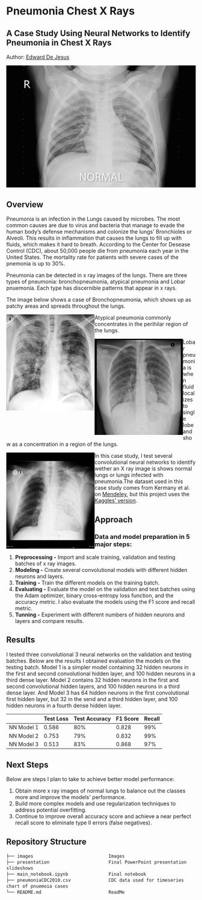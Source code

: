 # Pneumonia Chest X Rays
## A Case Study Using Neural Networks to Identify Pneumonia in Chest X Rays
Author: [Edward De Jesus](https://github.com/edejesus196)

<p><img src="./images/normal-pneumonia-animation.gif" alt="Header"></p>

## Overview
Pneumonia is an infection in the Lungs caused by microbes. The most common causes are due to virus and bacteria that manage to evade the human body’s defense mechanisms and colonize the lungs' Bronchioles or Alveoli. This results in inflammation that causes the lungs to fill up with fluids, which makes it hard to breath. According to the Center for Desease Control (CDC), about 50,000 people die from pneumonia each year in the United States. The mortality rate for patients with severe cases of the pnemonia is up to 30%.

Pneumonia can be detected in x ray images of the lungs. There are three types of pneumonia: bronchopneumonia, atypical pneumonia and Lobar pnuemonia. Each type has discernible patterns that appear in x rays.

The image below shows a case of Bronchopneumonia, which shows up as patchy areas and spreads throughout the lungs.
<p><img src="./images/X-ray_of_bronchopneumonia.png" width="235" height="256" style="float:left"></p>

Atypical pneumonia commonly  concentrates in the perihilar region of the lungs.
<p><img src="./images/Atypical_pneumonia.jpeg" width="235" height="256" style="float:left"></p>

Lobar pneumonia is when fluid localizes to single lobe and show as a concentration in a region of the lungs.
<p><img src="./images/lobar_pneumonia.jpeg" width="235" height="256" style="float:left"></p>


In this case study, I test several convolutional neural networks to identify wether an X ray image is shows normal lungs or lungs infected with pneumonia.The dataset used in this case study comes from Kermany et al. on [Mendeley](https://data.mendeley.com/datasets/rscbjbr9sj/3), but this project uses the [Kaggles’ version](https://www.kaggle.com/paultimothymooney/chest-xray-pneumonia).


## Approach

### Data and model preparation in 5 major steps:

1. **Preprocessing -** Import and scale training, validation and testing batches of x ray images.
2. **Modeling -** Create several convolutional models with different hidden neurons and layers.
3. **Training -** Train the different models on the training batch.
4. **Evaluating -** Evaluate the model on the validation and test batches using the Adam optimizer, binary cross-entropy loss function, and the accuracy metric. I also evaluate the models using the F1 score and recall metric.
5. **Tunning -** Experiment with different numbers of hidden neurons and layers and compare results.

## Results
I tested three convolutional 3 neural networks on the validation and testing batches. Below are the results I obtained evaluation the models on the testing batch. Model 1 is a simpler model containing 32 hidden neurons in the first and second convolutional hidden layer, and 100 hidden neurons in a third dense layer. Model 2 contains 32 hidden neurons in the first and second convolutional hidden layers, and 100 hidden neurons in a third dense layer. And Model 3 has 64 hidden neurons in the first convolutional first hidden layer, but 32 in the send and a third hidden layer, and 100 hidden neurons in a fourth dense hidden layer.

|          |Test Loss|Test Accuracy|F1 Score|Recall|
|:---------|:--------|:------------|:-------|:-----|
|NN Model 1|0.586    |80%          |0.828   |99%   |
|NN Model 2|0.753    |79%          |0.832   |99%   |
|NN Model 3|0.513    |83%          |0.868   |97%   |

## Next Steps

Below are steps I plan to take to achieve better model performance:

1. Obtain more x ray images of normal lungs to balance out the classes more and improve the models' performance.
2. Build more complex models and use regularization techniques to address potential overfitting.
2. Continue to improve overall accuracy score and achieve a near perfect recall score to eliminate type II errors (false negatives).

## Repository Structure
    
    ├── images                            Images
    ├── presentation                      Final PowerPoint presentation slideshows
    ├── main_notebook.ipynb               Final notebook 
    ├── pneumoniaCDC2010.csv              CDC data used for timeseries chart of pnuemoia cases
    └── README.md                         ReadMe